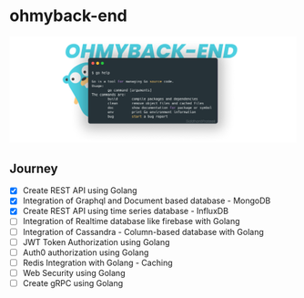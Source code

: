 # ohmyback-end

![](./assets/ohmyback.png)


## Journey
- [x] Create REST API using Golang
- [x] Integration of Graphql and Document based database - MongoDB
- [x] Create REST API using time series database - InfluxDB
- [ ] Integration of Realtime database like firebase with Golang
- [ ] Integration of Cassandra - Column-based database with Golang
- [ ] JWT Token Authorization using Golang
- [ ] Auth0 authorization using Golang
- [ ] Redis Integration with Golang - Caching
- [ ] Web Security using Golang
- [ ] Create gRPC using Golang
